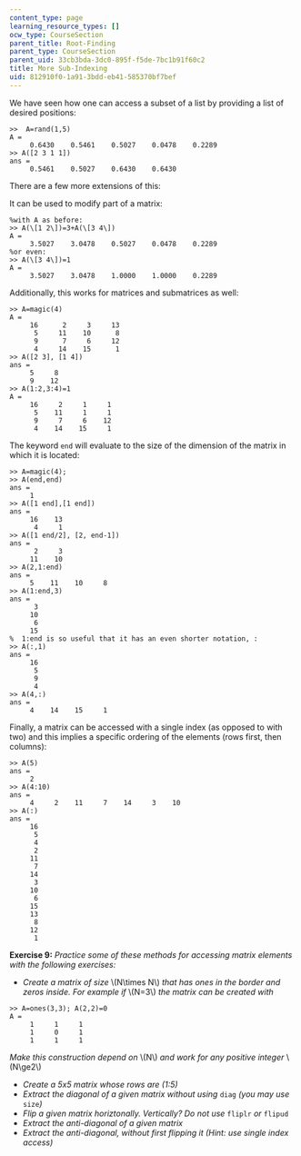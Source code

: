 ```yaml
---
content_type: page
learning_resource_types: []
ocw_type: CourseSection
parent_title: Root-Finding
parent_type: CourseSection
parent_uid: 33cb3bda-3dc0-895f-f5de-7bc1b91f60c2
title: More Sub-Indexing
uid: 812910f0-1a91-3bdd-eb41-585370bf7bef
---
```


We have seen how one can access a subset of a list by providing a list of desired positions:

```
>>  A=rand(1,5)
A =
     0.6430    0.5461    0.5027    0.0478    0.2289
>> A([2 3 1 1])
ans =
     0.5461    0.5027    0.6430    0.6430
```

There are a few more extensions of this:

It can be used to modify part of a matrix:

```
%with A as before: 
>> A(\[1 2\])=3+A(\[3 4\])
A =
     3.5027    3.0478    0.5027    0.0478    0.2289
%or even:
>> A(\[3 4\])=1
A =
     3.5027    3.0478    1.0000    1.0000    0.2289 
```

Additionally, this works for matrices and submatrices as well:

```
>> A=magic(4)
A =
     16      2     3     13
      5     11    10      8
      9      7     6     12
      4     14    15      1
>> A([2 3], [1 4])
ans =
     5     8
     9    12
>> A(1:2,3:4)=1
A =
     16     2     1     1
      5    11     1     1
      9     7     6    12
      4    14    15     1
```

The keyword `end` will evaluate to the size of the dimension of the matrix in which it is located:

```
>> A=magic(4);
>> A(end,end)
ans =
     1
>> A([1 end],[1 end])
ans =
     16    13
      4     1
>> A([1 end/2], [2, end-1])
ans =
      2     3
     11    10
>> A(2,1:end)
ans =
     5    11    10     8
>> A(1:end,3)
ans =
      3
     10
      6
     15
%  1:end is so useful that it has an even shorter notation, :
>> A(:,1)
ans =
     16
      5
      9
      4
>> A(4,:)
ans =
     4    14    15     1
```

Finally, a matrix can be accessed with a single index (as opposed to with two) and this implies a specific ordering of the elements (rows first, then columns):

```
>> A(5)
ans =
     2
>> A(4:10)
ans =
     4     2    11     7    14     3    10
>> A(:)
ans =
     16
      5
      4
      2
     11
      7
     14
      3
     10
      6
     15
     13
      8
     12
      1
```

**Exercise 9:** _Practice some of these methods for accessing matrix elements with the following exercises:_

*   _Create a matrix of size_ \\(N\\times N\\) _that has ones in the border and zeros inside. For example if_ \\(N=3\\) _the matrix can be created with_

```
>> A=ones(3,3); A(2,2)=0
A =
     1     1     1
     1     0     1
     1     1     1
```

_Make this construction depend on_ \\(N\\) _and work for any positive integer_ \\(N\\ge2\\)

*   _Create a 5x5 matrix whose rows are (1:5)_
*   _Extract the diagonal of a given matrix without using_ `diag` _(you may use_ `size`_)_
*   _Flip a given matrix horiztonally. Vertically? Do not use_ `fliplr` _or_ `flipud`
*   _Extract the anti-diagonal of a given matrix_
*   _Extract the anti-diagonal, without first flipping it (Hint: use single index access)_